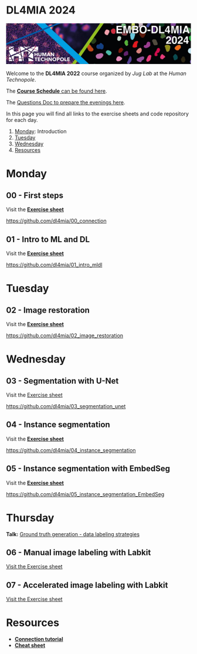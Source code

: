 # DL4MIA 2024

![banner.png](https://raw.githubusercontent.com/dl4mia/.github/2024/img/DL4MIA_banner_2024.png)

Welcome to the **DL4MIA 2022** course organized by *Jug Lab* at the *Human Technopole*.

The [**Course Schedule** can be found here](https://docs.google.com/spreadsheets/d/1baetzyOkfLQgOAC9L4Gr1Ww74Jq6Tp2-h7-V5gHlRjY/edit?usp=sharing).

The [Questions Doc to prepare the evenings here](https://docs.google.com/document/d/1ZCq6eUcco3As0QOw0_dr0fcaIjA2UGKEDfnW7-9ECcQ/edit?usp=sharing).

In this page you will find all links to the exercise sheets and code repository for each day.

1. [Monday](https://www.notion.so/DL4MIA-2022-190b73d58ac04e248205335ce0fd3681): Introduction
2. [Tuesday](https://www.notion.so/DL4MIA-2022-190b73d58ac04e248205335ce0fd3681)
3. [Wednesday](https://www.notion.so/DL4MIA-2022-190b73d58ac04e248205335ce0fd3681)
4. [Resources](https://www.notion.so/DL4MIA-2022-190b73d58ac04e248205335ce0fd3681)

# Monday

## 00 - First steps

Visit the **[Exercise sheet](https://tinyurl.com/m8b4hyp5)**

https://github.com/dl4mia/00_connection

## 01 - Intro to ML and DL

Visit the [**Exercise sheet**](https://tinyurl.com/2srr6872)

https://github.com/dl4mia/01_intro_mldl

# Tuesday

## 02 - Image restoration

Visit the [**Exercise sheet**](https://tinyurl.com/mvvtzymw)

https://github.com/dl4mia/02_image_restoration

# Wednesday

## 03 - Segmentation with U-Net

Visit the [Exercise sheet](https://tinyurl.com/fuhujnr9)

https://github.com/dl4mia/03_segmentation_unet

## 04 - Instance segmentation

Visit the **[Exercise sheet](https://www.notion.so/Instance-Segmentation-with-StarDist-and-Cellpose-DL4MIA-22-2ec6d85d79904be6964f5ecf76e4f50a)**

https://github.com/dl4mia/04_instance_segmentation

## 05 - Instance segmentation with EmbedSeg

Visit the **[Exercise sheet](https://www.notion.so/Instance-Segmentation-with-EmbedSeg-DL4MIA-22-ecc78159a46e4f93b0e7f1d41d91a977)**

https://github.com/dl4mia/05_instance_segmentation_EmbedSeg

# Thursday

**Talk:** [Ground truth generation - data labeling strategies](https://juglab.slides.com/christopher-schmied/g)

## 06 - Manual image labeling with Labkit

[Visit the Exercise sheet](https://tinyurl.com/ycyac5rm)

## 07 - Accelerated image labeling with Labkit

[Visit the Exercise sheet](https://tinyurl.com/2p852srr)

# Resources

- [**Connection tutorial**](https://tinyurl.com/bdh744s3)
- [**Cheat sheet**](https://tinyurl.com/3z4bdue2)
